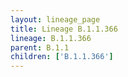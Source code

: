 ```yaml
---
layout: lineage_page
title: Lineage B.1.1.366
lineage: B.1.1.366
parent: B.1.1
children: ['B.1.1.366']
---
```

